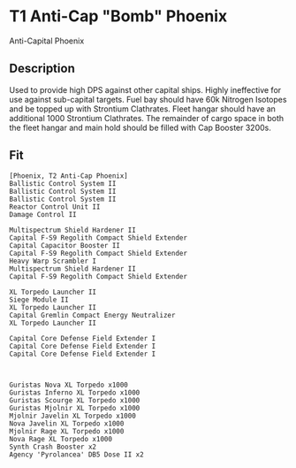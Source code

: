 # T1 Anti-Cap "Bomb" Phoenix

Anti-Capital Phoenix

## Description

Used to provide high DPS against other capital ships.  Highly ineffective for use against sub-capital targets.  Fuel bay should have 60k Nitrogen Isotopes and be topped up with Strontium Clathrates. Fleet hangar should have an additional 1000 Strontium Clathrates.  The remainder of cargo space in both the fleet hangar and main hold should be filled with Cap Booster 3200s.

## Fit
```
[Phoenix, T2 Anti-Cap Phoenix]
Ballistic Control System II
Ballistic Control System II
Ballistic Control System II
Reactor Control Unit II
Damage Control II

Multispectrum Shield Hardener II
Capital F-S9 Regolith Compact Shield Extender
Capital Capacitor Booster II
Capital F-S9 Regolith Compact Shield Extender
Heavy Warp Scrambler I
Multispectrum Shield Hardener II
Capital F-S9 Regolith Compact Shield Extender

XL Torpedo Launcher II
Siege Module II
XL Torpedo Launcher II
Capital Gremlin Compact Energy Neutralizer
XL Torpedo Launcher II

Capital Core Defense Field Extender I
Capital Core Defense Field Extender I
Capital Core Defense Field Extender I



Guristas Nova XL Torpedo x1000
Guristas Inferno XL Torpedo x1000
Guristas Scourge XL Torpedo x1000
Guristas Mjolnir XL Torpedo x1000
Mjolnir Javelin XL Torpedo x1000
Nova Javelin XL Torpedo x1000
Mjolnir Rage XL Torpedo x1000
Nova Rage XL Torpedo x1000
Synth Crash Booster x2
Agency 'Pyrolancea' DB5 Dose II x2

```